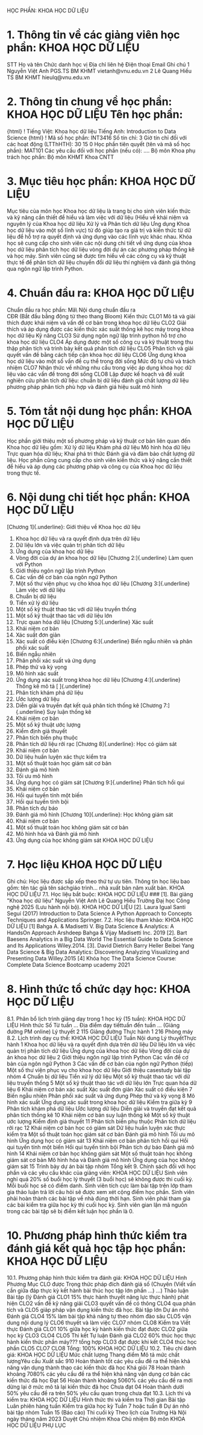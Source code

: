 HỌC PHẦN: KHOA HỌC DỮ LIỆU
# 1. Thông tin về các giảng viên học phần: KHOA HỌC DỮ LIỆU
STT Họ và tên Chức danh học vị Địa chỉ liên hệ Điện thoại Email Ghi chú 1 Nguyễn Việt Anh PGS.TS BM KHMT vietanh\@vnu.edu.vn
2 Lê Quang Hiếu TS BM KHMT hieulq\@vnu.edu.vn
# 2. Thông tin chung về học phần: KHOA HỌC DỮ LIỆU Tên học phần:
{html}
! Tiếng Việt: Khoa học dữ liệu Tiếng Anh: Introduction to Data Science
{html}
! Mã số học phần: INT3416 Số tín chỉ: 3 Giờ tín chỉ đối với các hoạt động (LTThHTH): 30 15 0 Học phần tiên quyết (tên và mã số học phần): MAT101 Các yêu cầu đối với học phần (nếu có): \.... Bộ môn Khoa phụ trách học phần: Bộ môn KHMT Khoa CNTT
# 3. Mục tiêu học phần: KHOA HỌC DỮ LIỆU
Mục tiêu của môn học Khoa học dữ liệu là trang bị cho sinh viên kiến thức và kỹ năng cần thiết để hiểu và làm việc với dữ liệu (Hiểu về khái niệm và nguyên lý của Khoa học dữ liệu Xử lý và Phân tích dữ liệu Ưng dụng Khoa học dữ liệu vào một số lĩnh vực) từ đó giúp tạo ra giá trị và kiến thức từ dữ liệu để hỗ trợ ra quyết định và ứng dụng vào các lĩnh vực khác nhau. 
Khóa học sẽ cung cấp cho sinh viên các nội dung chi tiết về ứng dụng của khoa học dữ liệu phân tích học dữ liệu vòng đời dự án các phương pháp thống kê và học máy. Sinh viên cũng sẽ được tìm hiểu về các công cụ và kỹ thuật thực tế để phân tích dữ liệu chuyển đổi dữ liệu thí nghiệm và đánh giá thông qua ngôn ngữ lập trình Python.
# 4. Chuẩn đầu ra: KHOA HỌC DỮ LIỆU
Chuẩn đầu ra học phần: Mã\ Nội dung chuẩn đầu ra\
CĐR (Bắt đầu bằng động từ theo thang Bloom) Kiến thức
CLO1 Mô tả và giải thích được khái niệm và vấn đề cơ bản trong khoa học dữ liệu
CLO2 Giải thích và áp dụng được các kiến thức xác suất thống kê học máy trong khoa học dữ liệu
Kỹ năng
CLO3 Sử dụng ngôn ngữ lập trình python hỗ trợ cho khoa học dữ liệu
CLO4 Áp dụng được một số công cụ và kỹ thuật trong thu thập phân tích và trình bày kết quả phân tích dữ liệu
CLO5 Phân tích và giải quyết vấn đề bằng cách tiếp cận khoa học dữ liệu
CLO6 Ứng dụng khoa học dữ liệu vào một số vấn đề cụ thể trong đời sống
Mức độ tự chủ và trách nhiệm
CLO7 Nhận thức về những nhu cầu trong việc áp dụng khoa học dữ liệu vào các vấn đề trong đời sống
CLO8 Lập được kế hoạch và đề xuất nghiên cứu phân tích dữ liệu: chuẩn bị dữ liệu đánh giá chất lượng dữ liệu phương pháp phân tích phù hợp và đánh giá hiệu suất mô hình 
# 5. Tóm tắt nội dung học phần: KHOA HỌC DỮ LIỆU
Học phần giới thiệu một số phương pháp và kỹ thuật cơ bản liên quan đến Khoa học dữ liệu gồm: Xử lý dữ liệu Khám phá dữ liệu Mô hình hóa dữ liệu Trực quan hóa dữ liệu; Khai phá tri thức Đánh giá và đảm bảo chất lượng dữ liệu. Học phần cũng cung cấp cho sinh viên kiến thức và kỹ năng cần thiết để hiểu và áp dụng các phương pháp và công cụ của Khoa học dữ liệu trong thực tế.
# 6. Nội dung chi tiết học phần: KHOA HỌC DỮ LIỆU
[Chương 1]{.underline}: Giới thiệu về Khoa học dữ liệu
1. Khoa học dữ liệu và ra quyết định dựa trên dữ liệu
2. Dữ liệu lớn và việc quản trị phân tích dữ liệu
3. Ứng dụng của khoa học dữ liệu
4. Vòng đời của dự án khoa học dữ liệu
[Chương 2:]{.underline} Làm quen với Python
1. Giới thiệu ngôn ngữ lập trình Python
2. Các vấn đề cơ bản của ngôn ngữ Python
3. Một số thư viện phục vụ cho khoa học dữ liệu
[Chương 3:]{.underline} Làm việc với dữ liệu
1. Chuẩn bị dữ liệu
2. Tiển xử lý dữ liệu
3. Một số kỹ thuật thao tác với dữ liệu truyền thống
4. Một số kỹ thuật thao tác với dữ liệu lớn
5. Trực quan hóa dữ liệu
[Chương 5:]{.underline} Xác suất
1. Khái niệm cơ bản
2. Xác suất đơn giản
3. Xác suất có điều kiện
[Chương 6:]{.underline} Biến ngẫu nhiên và phân phối xác suất
1. Biến ngẫu nhiên
2. Phân phối xác suất và ứng dụng
3. Phép thử và kỳ vọng
4. Mô hình xác suất
5. Ứng dụng xác suất trong khoa học dữ liệu
[Chương 4:]{.underline} Thống kê mô tả [ ]{.underline}
1. Phân tích khám phá dữ liệu
2. Ước lượng dữ liệu
3. Diễn giải và truyền đạt kết quả phân tích thống kê
[Chương 7:]{.underline} Suy luận thống kê
1. Khái niệm cơ bản
2. Một số kỹ thuật ước lượng
3. Kiểm định giả thuyết
4. Phân tích biến phụ thuộc
5. Phân tích dữ liệu rởi rạc
[Chương 8]{.underline}: Học có giám sát
1. Khái niệm cơ bản
2. Dữ liệu huấn luyện xác thực kiểm tra
3. Một số thuật toán học giám sát cơ bản
4. Đánh giá mô hình
5. Tối ưu mô hình
6. Ứng dụng học có giám sát
[Chương 9:]{.underline} Phân tích hồi qui
1. Khái niệm cơ bản
2. Hồi qui tuyến tính một biến
3. Hồi qui tuyến tính bội
4. Phân tích dự báo
5. Đánh giá mô hình
[Chương 10]{.underline}: Học không giám sát
1. Khái niệm cơ bản
2. Một số thuật toán học không giám sát cơ bản
3. Mô hình hóa và Đánh giá mô hình
4. Ứng dụng của học không giám sát
KHOA HỌC DỮ LIỆU
# 7. Học liệu KHOA HỌC DỮ LIỆU
Ghi chú: Học liệu được sắp xếp theo thứ tự ưu tiên. Thông tin học liệu bao gồm: tên tác giả tên sáchgiáo trình... nhà xuất bản năm xuất bản. KHOA HỌC DỮ LIỆU
7.1. Học liệu bắt buộc: KHOA HỌC DỮ LIỆU ### \[1\]. Bài giảng "Khoa học dữ liệu" Nguyễn Việt Anh Lê Quang Hiếu Trường Đạị học Công nghệ 2025 (Lưu hành nội bộ). KHOA HỌC DỮ LIỆU
\[2\]. Laura Igual Santi Seguí (2017) Introduction to Data Science A
Python Approach to Concepts Techniques and Applications Springer.
7.2. Học liệu tham khảo: KHOA HỌC DỮ LIỆU \[1\] Bahga A. & Madisetti V. Big Data Science & Analytics: A
HandsOn Approach Arshdeep Bahga & Vijay Madisetti Inc. 2019
\[2\]. Bart Baesens Analytics in a Big Data World The Essential
Guide to Data Science and Its Applications Wiley.2014.
\[3\]. David Dietrich Barry Heller Beibei Yang Data Science & Big
Data Analytics: Discovering Analyzing Visualizing and Presenting
Data Willey.2015
\[4\] Khóa học The Data Science Course: Complete Data Science Bootcamp
ucademy 2021
# 8. Hình thức tổ chức dạy học: KHOA HỌC DỮ LIỆU
8.1. Phân bổ lịch trình giảng dạy trong 1 học kỳ (15 tuần): KHOA HỌC DỮ LIỆU Hình thức Số Từ tuần ... Địa điểm dạy tiếttuần đến tuần ... (Giảng đường PM online) Lý thuyết 2 115 Giảng đường Thực hành 1 216 Phòng máy 8.2. Lịch trình dạy cụ thể: KHOA HỌC DỮ LIỆU Tuần Nội dung Lý thuyếtThực hành 1 Khoa học dữ liệu và ra quyết định dựa trên dữ liệu Dữ liệu lớn và việc quản trị phân tích dữ liệu Ứng dụng của khoa học dữ liệu Vòng đời của dự án khoa học dữ liệu 2 Giới thiệu ngôn ngữ lập trình Python Các vấn đề cơ bản của ngôn ngữ Python 3 Các vấn đề cơ bản của ngôn ngữ Python (tiếp) Một số thư viện phục vụ cho khoa học dữ liệu Giới thiệu casestudy bài tập nhóm 4 Chuẩn bị dữ liệu Tiển xử lý dữ liệu Một số kỹ thuật thao tác với dữ liệu truyền thống 5 Một số kỹ thuật thao tác với dữ liệu lớn Trực quan hóa dữ liệu 6 Khái niệm cơ bản xác suất Xác suất đơn giản Xác suất có điều kiện 7 Biến ngẫu nhiên Phân phối xác suất và ứng dụng Phép thử và kỳ vọng 8 Mô hình xác suất Ứng dụng xác suất trong khoa học dữ liệu Kiểm tra giữa kỳ 9 Phân tích khám phá dữ liệu Ước lượng dữ liệu Diễn giải và truyền đạt kết quả phân tích thống kê 10 Khái niệm cơ bản suy luận thống kê Một số kỹ thuật ước lượng Kiểm định giả thuyết 11 Phân tích biến phụ thuộc Phân tích dữ liệu rởi rạc 12 Khái niệm cơ bản học có giám sát Dữ liệu huấn luyện xác thực kiểm tra Một số thuật toán học giám sát cơ bản Đánh giá mô hình Tối ưu mô hình Ứng dụng học có giám sát 13 Khái niệm cơ bản phân tích hồi qui Hồi qui tuyến tính một biến Hồi qui tuyến tính bội Phân tích dự báo Đánh giá mô hình 14 Khái niệm cơ bản học không giám sát Một số thuật toán học không giám sát cơ bản Mô hình hóa và Đánh giá mô hình Ứng dụng của học không giám sát 15 Trình bày dự án bài tập nhóm Tổng kết 9. Chính sách đối với học phần và các yêu cầu khác của giảng viên: KHOA HỌC DỮ LIỆU Sinh viên nghỉ quá 20% số buổi học lý thuyết (3 buổi học) sẽ không được thi cuối kỳ. Mỗi buổi học sẽ có điểm danh. Sinh viên tích cực làm bài tập trên lớp tham gia thảo luận trả lời câu hỏi sẽ được xem xét cộng điểm học phần. Sinh viên phải hoàn thành các bài tập về nhà đúng thời hạn. Sinh viên phải tham gia các bài kiểm tra giữa học kỳ thi cuối học kỳ. Sinh viên gian lận mã nguồn trong các bài tập sẽ bị điểm kết luận học phần là 0.
# 10. Phương pháp hình thức kiểm tra đánh giá kết quả học tập học phần: KHOA HỌC DỮ LIỆU
10.1. Phương pháp hình thức kiểm tra đánh giá: KHOA HỌC DỮ LIỆU Hình Phương Mục CLO được Trọng thức pháp đích đánh giá số (Chuyên (Viết vấn cần giữa đáp thực kỳ kết hành bài thúc học tập lớn phần ...) ...) Thảo luận Bài tập (lý Đánh giá CLO1 15% thực hành thuyết năng lực thực hành) phát hiện CLO2 vấn đề kỹ năng giải CLO3 quyết vấn đề có thông CLO4 qua phân tích và CLO5 giảp pháp vận dụng kiến thức đã học. Bài tập lớn Dự án nhỏ Đánh giá CLO4 15% làm bài tập khả năng tự theo nhóm đào sâu CLO5 vận dung nội dung lý CLO6 thuyết và làm việc CLO7 nhóm CLO8 Kiểm tra Viết thực Đánh giá CLO1 10% giữa học kỳ hành kiến thức đạt được CLO2 giữa học kỳ CLO3 CLO4 CLO5 Thi kết Tự luận Đánh giá CLO2 60% thúc học thực hành kiến thức phần máy??? tổng hợp CLO3 đạt được khi kết CLO4 thúc học phần CLO5 CLO7 CLO8 Tổng: 100% KHOA HỌC DỮ LIỆU 10.2. Tiêu chí đánh giá: KHOA HỌC DỮ LIỆU Mức chất lượng Thang điểm Mô tả mức chất lượngYêu cầu Xuất sắc 910 Hoàn thành tốt các yêu cầu đề ra thể hiện khả năng vận dụng thành thạo các kiến thức đã học
Khá giỏi 78 Hoàn thành khoảng 7080% các yêu cầu đề ra thể hiện khả năng vận dụng cơ bản các kiến thức đã học
Đạt 56 Hoàn thành khoảng 5060% các yêu cầu đề ra mới dừng lại ở mức mô tả lại kiến thức đã học
Chưa đạt 04 Hoàn thành dưới 50% yêu cầu đề ra trên 50% yêu cầu quan trọng chưa đạt
10.3. Lịch thi và kiểm tra: KHOA HỌC DỮ LIỆU Hình thức thi và kiểm tra Thời gian Bài tập Luân phiên hàng tuần
Kiểm tra giữa học kỳ Tuần 7 hoặc tuần 8
Dự án nhỏ bài tập nhóm Tuần 15 (Báo cáo)
Thi cuối kỳ Theo lịch của Trường
Hà Nội ngày tháng năm 2023 Duyệt Chủ nhiệm Khoa Chủ nhiệm Bộ môn KHOA HỌC DỮ LIỆU
PHỤ LỤC